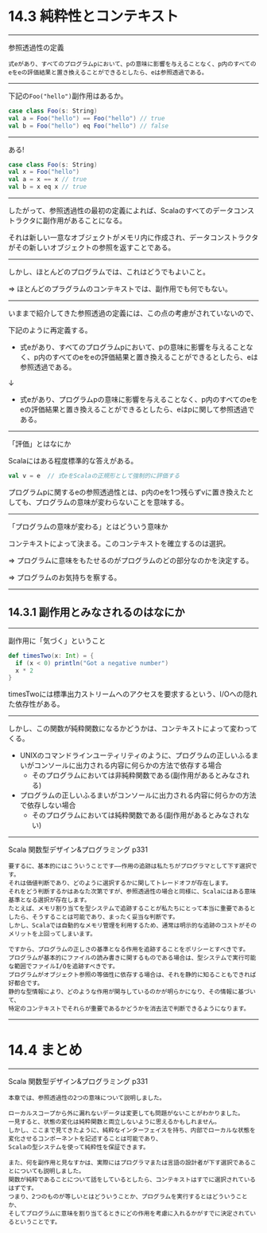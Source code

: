 # 14.3 純粋性とコンテキスト

---
参照透過性の定義

`式eがあり、すべてのプログラムpにおいて、pの意味に影響を与えることなく、p内のすべてのeをeの評価結果と置き換えることができるとしたら、eは参照透過である。`

---
下記の`Foo("hello")`副作用はあるか。

```scala
case class Foo(s: String)
val a = Foo("hello") == Foo("hello") // true
val b = Foo("hello") eq Foo("hello") // false
```

---
ある!

```scala
case class Foo(s: String)
val x = Foo("hello")
val a = x == x // true
val b = x eq x // true
```

---
したがって、参照透過性の最初の定義によれば、Scalaのすべてのデータコンストラクタに副作用があることになる。

それは新しい一意なオブジェクトがメモリ内に作成され、データコンストラクタがその新しいオブジェクトの参照を返すことである。

---
しかし、ほとんどのプログラムでは、これはどうでもよいこと。

=> ほとんどのプラグラムのコンテキストでは、副作用でも何でもない。

---
いままで紹介してきた参照透過の定義には、この点の考慮がされていないので、

下記のように再定義する。

- 式eがあり、すべてのプログラムpにおいて、pの意味に影響を与えることなく、p内のすべてのeをeの評価結果と置き換えることができるとしたら、eは参照透過である。

↓

- 式eがあり、プログラムpの意味に影響を与えることなく、p内のすべてのeをeの評価結果と置き換えることができるとしたら、eはpに関して参照透過である。

---
「評価」とはなにか

Scalaにはある程度標準的な答えがある。

```scala
val v = e  // 式eをScalaの正規形として強制的に評価する
```

プログラムpに関するeの参照透過性とは、p内のeを1つ残らずvに置き換えたとしても、プログラムの意味が変わらないことを意味する。

---
「プログラムの意味が変わる」とはどういう意味か

コンテキストによって決まる。このコンテキストを確立するのは選択。

=> プログラムに意味をもたせるのがプログラムのどの部分なのかを決定する。

=> プログラムのお気持ちを察する。

---
## 14.3.1 副作用とみなされるのはなにか

---
副作用に「気づく」ということ

```scala
def timesTwo(x: Int) = {
  if (x < 0) println("Got a negative number")
  x * 2
}
```

timesTwoには標準出力ストリームへのアクセスを要求するという、I/Oへの隠れた依存性がある。

---
しかし、この関数が純粋関数になるかどうかは、コンテキストによって変わってくる。

- UNIXのコマンドラインユーティリティのように、プログラムの正しいふるまいがコンソールに出力される内容に何らかの方法で依存する場合
  - そのプログラムにおいては非純粋関数である(副作用があるとみなされる)
- プログラムの正しいふるまいがコンソールに出力される内容に何らかの方法で依存しない場合
  - そのプログラムにおいては純粋関数である(副作用があるとみなされない)

---
Scala 関数型デザイン&プログラミング p331

```
要するに、基本的にはこういうことです——作用の追跡は私たちがプログラマとして下す選択です。
それは価値判断であり、どのように選択するかに関してトレードオフが存在します。
それをどう判断するかはあなた次第ですが、参照透過性の場合と同様に、Scalaにはある意味基準となる選択が存在します。
たとえば、メモリ割り当てを型システムで追跡することが私たちにとって本当に重要であるとしたら、そうすることは可能であり、まったく妥当な判断です。
しかし、Scalaでは自動的なメモリ管理を利用するため、通常は明示的な追跡のコストがそのメリットを上回ってしまいます。

ですから、プログラムの正しさの基準となる作用を追跡することをポリシーとすべきです。
プログラムが基本的にファイルの読み書きに関するものである場合は、型システムで実行可能な範囲でファイルI/Oを追跡すべきです。
プログラムがオブジェクト参照の等価性に依存する場合は、それを静的に知ることもできれば好都合です。
静的な型情報により、どのような作用が関与しているのかが明らかになり、その情報に基づいて、
特定のコンテキストでそれらが重要であるかどうかを消去法で判断できるようになります。
```

---
# 14.4 まとめ

---
Scala 関数型デザイン&プログラミング p331

```
本章では、参照透過性の2つの意味について説明しました。

ローカルスコープから外に漏れないデータは変更しても問題がないことがわかりました。
一見すると、状態の変化は純粋関数と両立しないように思えるかもしれません。
しかし、ここまで見てきたように、純粋なインターフェイスを持ち、内部でローカルな状態を変化させるコンポーネントを記述することは可能であり、
Scalaの型システムを使って純粋性を保証できます。

また、何を副作用と見なすかは、実際にはプログラマまたは言語の設計者が下す選択であることについても説明しました。
関数が純粋であることについて話をしているとしたら、コンテキストはすでに選択されているはずです。
つまり、2つのものが等しいとはどういうことか、プログラムを実行するとはどういうことか、
そしてプログラムに意味を割り当てるときにどの作用を考慮に入れるかがすでに決定されているということです。
```
